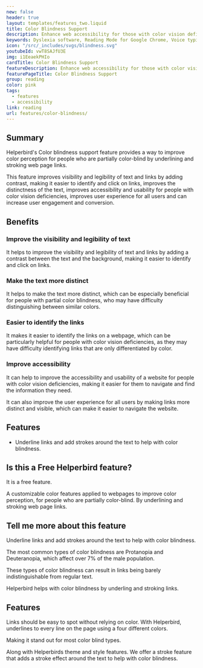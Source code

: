 ```yaml
---
new: false
header: true
layout: templates/features_two.liquid
title: Color Blindness Support
description: Enhance web accessibility for those with color vision deficiencies using Helperbird's Color Blindness Support feature. Improve link visibility with underlining and stroking, and benefit from station support on any website.
keywords: Dyslexia software, Reading Mode for Google Chrome, Voice typing for Chrome, Text to speech for Chrome, text reader, Immersive Reader, dyslexia fonts, accessibility software, dyslexia software, Helperbird for Edge, Helperbird for Firefox, Helperbird for Chrome, Opendyslexic for Chrome, OpenDyslexic
icon: "/src/_includes/svgs/blindness.svg"
youtubeId: vwT8SAJfU3E
img: i1EeaekPHIo
cardTitle: Color Blindness Support
featureDescription: Enhance web accessibility for those with color vision deficiencies using Helperbird's Color Blindness Support feature. Improve link visibility with underlining and stroking, and benefit from station support on any website.
featurePageTitle: Color Blindness Support
group: reading
color: pink
tags: 
  - features
  - accessibility
link: reading
url: features/color-blindness/
---
```





## Summary
Helperbird's Color blindness support feature provides a way to improve color perception for people who are partially color-blind by underlining and stroking web page links. 

This feature improves visibility and legibility of text and links by adding contrast, making it easier to identify and click on links, improves the distinctness of the text, improves accessibility and usability for people with color vision deficiencies, improves user experience for all users and can increase user engagement and conversion.

## Benefits

### Improve the visibility and legibility of text
It helps to improve the visibility and legibility of text and links by adding a contrast between the text and the background, making it easier to identify and click on links.

### Make the text more distinct
It helps to make the text more distinct, which can be especially beneficial for people with partial color blindness, who may have difficulty distinguishing between similar colors.

### Easier to identify the links 
It makes it easier to identify the links on a webpage, which can be particularly helpful for people with color vision deficiencies, as they may have difficulty identifying links that are only differentiated by color.

### Improve accessibility
It can help to improve the accessibility and usability of a website for people with color vision deficiencies, making it easier for them to navigate and find the information they need.

It can also improve the user experience for all users by making links more distinct and visible, which can make it easier to navigate the website.


## Features

- Underline links and add strokes around the text to help with color blindness.

## Is this a Free Helperbird feature?
It is a free feature.






















































A customizable color features applied to webpages to improve color perception, for people who are partially color-blind. By underlining and stroking web page links.





##  Tell me more about this feature

Underline links and add strokes around the text to help with color blindness.

The most common types of color blindness are Protanopia and Deuteranopia, which affect over 7% of the male population. 

These types of color blindness can result in links being barely indistinguishable from regular text.

Helperbird helps with color blindness by underling and stroking links.



## Features 

 
Links should be easy to spot without relying on color. With Helperbird, underlines to every line on
the page using a four different colors. 

Making it stand out for most color blind types.

Along with Helperbirds theme and style features. We offer a stroke feature that adds a stroke effect
around the text to help with color blindness.
